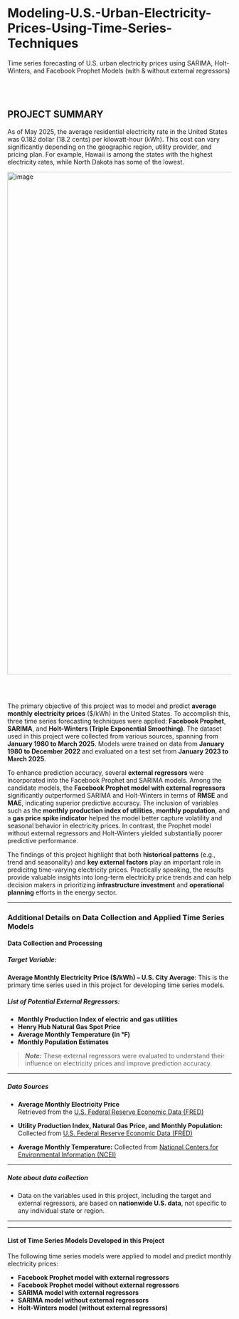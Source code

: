 # **Modeling-U.S.-Urban-Electricity-Prices-Using-Time-Series-Techniques**

Time series forecasting of U.S. urban electricity prices using SARIMA, Holt-Winters, and Facebook Prophet Models (with &amp; without external regressors)

<br> <br>

## **PROJECT SUMMARY**
As of May 2025, the average residential electricity rate in the United States was 0.182 dollar (18.2 cents) per kilowatt-hour (kWh). This cost can vary significantly depending on the geographic region, utility provider, and pricing plan. For example, Hawaii is among the states with the highest electricity rates, while North Dakota has some of the lowest. 

<img width="2100" height="1129" alt="image" src="https://github.com/user-attachments/assets/f4c17b1a-b78b-422e-9534-f7d2703f8967" />

<br> <br>

The primary objective of this project was to model and predict **average monthly electricity prices** ($/kWh) in the United States. To accomplish this, three time series forecasting techniques were applied: **Facebook Prophet**,
**SARIMA**, and **Holt-Winters (Triple Exponential Smoothing)**. The dataset used in this project were collected from various sources, spanning from **January 1980 to March 2025**. Models were trained on data from **January 1980 to December 2022** and evaluated on a test set from **January 2023 to March 2025**.

To enhance prediction accuracy, several **external regressors** were incorporated into the Facebook Prophet and SARIMA models. Among the candidate models, the **Facebook Prophet model with external regressors** significantly outperformed SARIMA and Holt-Winters in terms of **RMSE** and **MAE**, indicating superior predictive accuracy. The inclusion of variables such as the **monthly production index of utilities**, **monthly population**, and a **gas price spike indicator** helped the model better capture volatility and seasonal behavior in electricity prices. In contrast, the Prophet model without external regressors and Holt-Winters yielded substantially poorer predictive performance.

The findings of this project highlight that both **historical patterns** (e.g., trend and seasonality) and **key external factors** play an important role in predicitng time-varying electricity prices. Practically speaking, the results provide valuable insights into long-term electricity price trends and can help decision makers in prioritizing **infrastructure investment** and **operational planning** efforts in the energy sector.

---

### **Additional Details on Data Collection and Applied Time Series Models**

#### **Data Collection and Processing**

##### **Target Variable:**

**Average Monthly Electricity Price ($/kWh) – U.S. City Average**: This is the primary time series used in this project for developing time series models.  


##### **List of Potential External Regressors:**

- **Monthly Production Index of electric and gas utilities**
- **Henry Hub Natural Gas Spot Price**  
- **Average Monthly Temperature (in °F)**  
- **Monthly Population Estimates**


> ***Note:*** These external regressors were evaluated to understand their influence on electricity prices and improve prediction accuracy.

---

##### **Data Sources**

- **Average Monthly Electricity Price**  
  Retrieved from the [U.S.  Federal Reserve Economic Data (FRED)](https://fred.stlouisfed.org/series/APU000072610)

- **Utility Production Index, Natural Gas Price, and Monthly Population:**  
  Collected from [U.S.  Federal Reserve Economic Data (FRED)](https://fred.stlouisfed.org/)
  
- **Average Monthly Temperature:**
  Collected from [National Centers for Environmental Information (NCEI)](https://www.ncei.noaa.gov/access/monitoring/climate-at-a-glance/national/time-series/110/tavg/ytd/0/1975-2025)


---

##### **Note about data collection**
- Data on the variables used in this project, including the target and external regressors, are based on **nationwide U.S. data**, not specific to any individual state or region.

---
---
#### **List of Time Series Models Developed in this Project**
The following time series models were applied to model and predict monthly electricity prices:
- **Facebook Prophet model with external regressors**
- **Facebook Prophet model without external regressors**
- **SARIMA model with external regressors**
- **SARIMA model without external regressors**
- **Holt-Winters model (without external regressors)**

